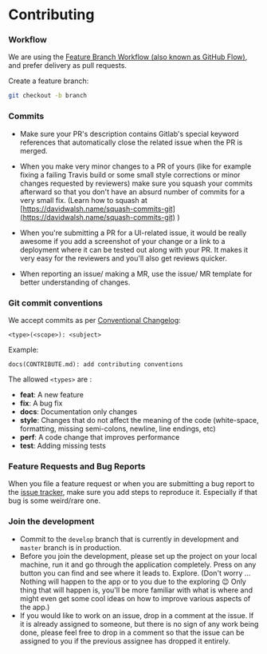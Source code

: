 # Contributing

### Workflow

We are using the [Feature Branch Workflow (also known as GitHub Flow)](https://guides.github.com/introduction/flow/),
and prefer delivery as pull requests.

Create a feature branch:

```sh
git checkout -b branch
```


### Commits

-   Make sure your PR's description contains Gitlab's special keyword references that automatically close the related issue when the PR is merged. 
-   When you make very minor changes to a PR of yours (like for example fixing a failing Travis build or some small style corrections or minor changes requested by reviewers) make sure you squash your commits afterward so that you don't have an absurd number of commits for a very small fix. (Learn how to squash at [https://davidwalsh.name/squash-commits-git](https://davidwalsh.name/squash-commits-git) )
-   When you're submitting a PR for a UI-related issue, it would be really awesome if you add a screenshot of your change or a link to a deployment where it can be tested out along with your PR. It makes it very easy for the reviewers and you'll also get reviews quicker.

-   When reporting an issue/ making a MR, use the issue/ MR template for better understanding of changes.  

### Git commit conventions


We accept commits as per [Conventional Changelog](https://github.com/ajoslin/conventional-changelog):

```none
<type>(<scope>): <subject>
```

Example:

```none
docs(CONTRIBUTE.md): add contributing conventions
```

The allowed ```<types>``` are :

*   **feat**: A new feature
*   **fix**: A bug fix
*   **docs**: Documentation only changes
*   **style**: Changes that do not affect the meaning of the code (white-space, formatting, missing semi-colons, newline, line endings, etc)
*   **perf**: A code change that improves performance
*   **test**: Adding missing tests

### Feature Requests and Bug Reports

When you file a feature request or when you are submitting a bug report to the [issue tracker](https://github.com/RetroShare/retroshare-mobile/issues), make sure you add steps to reproduce it. Especially if that bug is some weird/rare one.

### Join the development

-   Commit to the `develop` branch that is currently in development and `master` branch is in production.
-   Before you join the development, please set up the project on your local machine, run it and go through the application completely. Press on any button you can find and see where it leads to. Explore. (Don't worry ... Nothing will happen to the app or to you due to the exploring :wink: Only thing that will happen is, you'll be more familiar with what is where and might even get some cool ideas on how to improve various aspects of the app.)
-   If you would like to work on an issue, drop in a comment at the issue. If it is already assigned to someone, but there is no sign of any work being done, please feel free to drop in a comment so that the issue can be assigned to you if the previous assignee has dropped it entirely.
